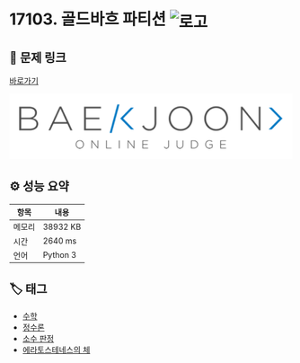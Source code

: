 # 17103. 골드바흐 파티션 <img src="https://d2gd6pc034wcta.cloudfront.net/tier/9.svg" alt="로고" height="32" style="vertical-align: middle;" />

## 🔗 문제 링크

[바로가기](https://www.acmicpc.net/problem/17103)

![백준 로고](../../images/boj.png)

## ⚙️ 성능 요약

| 항목   | 내용     |
| ------ | -------- |
| 메모리 | 38932 KB |
| 시간   | 2640 ms  |
| 언어   | Python 3 |

## 🏷️ 태그

- [수학](https://www.acmicpc.net/problemset?sort=ac_desc&algo=124)
- [정수론](https://www.acmicpc.net/problemset?sort=ac_desc&algo=95)
- [소수 판정](https://www.acmicpc.net/problemset?sort=ac_desc&algo=9)
- [에라토스테네스의 체](https://www.acmicpc.net/problemset?sort=ac_desc&algo=67)
